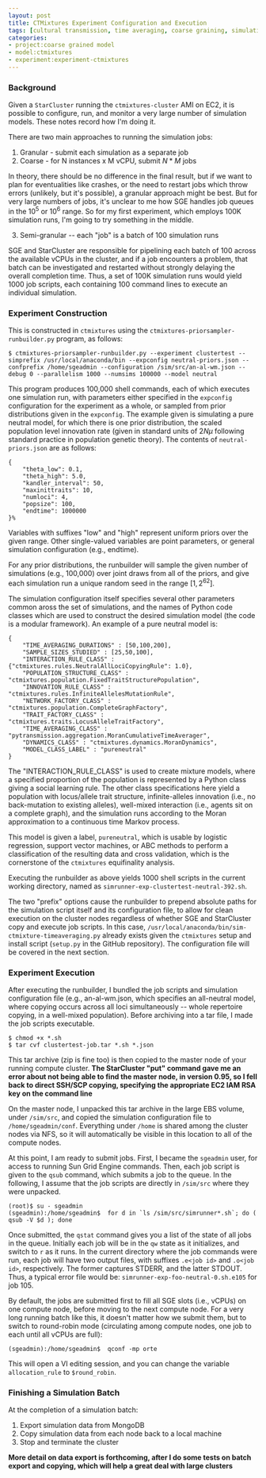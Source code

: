 ```yaml
---
layout: post
title: CTMixtures Experiment Configuration and Execution
tags: [cultural transmission, time averaging, coarse graining, simulation, dissertation, open science, reproducible science, experiments, experiment-ctmixture]
categories: 
- project:coarse grained model
- model:ctmixtures
- experiment:experiment-ctmixtures
---
```


### Background ###

Given a `StarCluster` running the `ctmixtures-cluster` AMI on EC2, it is possible to configure, run, and monitor a very large number of simulation models.  These notes record how I'm doing it.  

There are two main approaches to running the simulation jobs:

1.  Granular - submit each simulation as a separate job
2.  Coarse - for N instances x M vCPU, submit $N * M$ jobs 

In theory, there should be no difference in the final result, but if we want to plan for eventualities like crashes, or the need to restart jobs which throw errors (unlikely, but it's possible), a granular approach might be best.  But for very large numbers of jobs, it's unclear to me how SGE handles job queues in the $10^5$ or $10^6$ range.  So for my first experiment, which employs 100K simulation runs, I'm going to try something in the middle.  

3.  Semi-granular -- each "job" is a batch of 100 simulation runs

SGE and StarCluster are responsible for pipelining each batch of 100 across the available vCPUs in the cluster, and if a job encounters a problem, that batch can be investigated and restarted without strongly delaying the overall completion time.  Thus, a set of 100K simulation runs would yield 1000 job scripts, each containing 100 command lines to execute an individual simulation.  

### Experiment Construction ###

This is constructed in `ctmixtures` using the `ctmixtures-priorsampler-runbuilder.py` program, as follows:

```{.shell}
$ ctmixtures-priorsampler-runbuilder.py --experiment clustertest --simprefix /usr/local/anaconda/bin --expconfig neutral-priors.json --confprefix /home/sgeadmin --configuration /sim/src/an-al-wm.json --debug 0 --parallelism 1000 --numsims 100000 --model neutral
```

This program produces 100,000 shell commands, each of which executes one simulation run, with parameters either specified in the `expconfig` configuration for the experiment as a whole, or sampled from prior distributions given in the `expconfig`.  The example given is simulating a pure neutral model, for which there is one prior distribution, the scaled population level innovation rate (given in standard units of $2N\mu$ following standard practice in population genetic theory).  The contents of `neutral-priors.json` are as follows:

```{.json}
{
    "theta_low": 0.1,
    "theta_high": 5.0,
    "kandler_interval": 50,
    "maxinittraits": 10,
    "numloci": 4,
    "popsize": 100,
    "endtime": 1000000
}%

```

Variables with suffixes "low" and "high" represent uniform priors over the given range.  Other single-valued variables are point parameters, or general simulation configuration (e.g., endtime).  

For any prior distributions, the runbuilder will sample the given number of simulations (e.g., 100,000) over joint draws from all of the priors, and give each simulation run a unique random seed in the range $[1, 2^{62}]$.  

The simulation configuration itself specifies several other parameters common aross the set of simulations, and the names of Python code classes which are used to construct the desired simulation model (the code is a modular framework).  An example of a pure neutral model is:

```{.json}
{
    "TIME_AVERAGING_DURATIONS" : [50,100,200],
    "SAMPLE_SIZES_STUDIED" : [25,50,100],
    "INTERACTION_RULE_CLASS" : {"ctmixtures.rules.NeutralAllLociCopyingRule": 1.0},
    "POPULATION_STRUCTURE_CLASS" : "ctmixtures.population.FixedTraitStructurePopulation",
    "INNOVATION_RULE_CLASS" : "ctmixtures.rules.InfiniteAllelesMutationRule",
    "NETWORK_FACTORY_CLASS" : "ctmixtures.population.CompleteGraphFactory",
    "TRAIT_FACTORY_CLASS" : "ctmixtures.traits.LocusAlleleTraitFactory",
    "TIME_AVERAGING_CLASS" : "pytransmission.aggregation.MoranCumulativeTimeAverager",
    "DYNAMICS_CLASS" : "ctmixtures.dynamics.MoranDynamics",
    "MODEL_CLASS_LABEL" : "pureneutral"
}
```

The "INTERACTION_RULE_CLASS" is used to create mixture models, where a specified proportion of the population is represented by a Python class giving a social learning rule.  The other class specifications here yield a population with locus/allele trait structure, infinite-alleles innovation (i.e., no back-mutation to existing alleles), well-mixed interaction (i.e., agents sit on a complete graph), and the simulation runs according to the Moran approximation to a continuous time Markov process.  

This model is given a label, `pureneutral`, which is usable by logistic regression, support vector machines, or ABC methods to perform a classification of the resulting data and cross validation, which is the cornerstone of the `ctmixtures` equifinality analysis.  

Executing the runbuilder as above yields 1000 shell scripts in the current working directory, named as `simrunner-exp-clustertest-neutral-392.sh`.  

The two "prefix" options cause the runbuilder to prepend absolute paths for the simulation script itself and its configuration file, to allow for clean execution on the cluster nodes regardless of whether SGE and StarCluster copy and execute job scripts.  In this case, `/usr/local/anaconda/bin/sim-ctmixture-timeaveraging.py` already exists given the `ctmixtures` setup and install script (`setup.py` in the GitHub repository).  The configuration file will be covered in the next section.

### Experiment Execution ###

After executing the runbuilder, I bundled the job scripts and simulation configuration file (e.g., an-al-wm.json, which specifies an all-neutral model, where copying occurs across all loci simultaneously -- whole repertoire copying, in a well-mixed population).  Before archiving into a tar file, I made the job scripts executable.    

```{.shell}
$ chmod +x *.sh
$ tar cvf clustertest-job.tar *.sh *.json
```

This tar archive (zip is fine too) is then copied to the master node of your running compute cluster.  **The StarCluster "put" command gave me an error about not being able to find the master node, in version 0.95, so I fell back to direct SSH/SCP copying, specifying the appropriate EC2 IAM RSA key on the command line**

On the master node, I unpacked this tar archive in the large EBS volume, under `/sim/src`, and copied the simulation configuration file to `/home/sgeadmin/conf`.  Everything under `/home` is shared among the cluster nodes via NFS, so it will automatically be visible in this location to all of the compute nodes.  

At this point, I am ready to submit jobs.  First, I became the `sgeadmin` user, for access to running Sun Grid Engine commands.  Then, each job script is given to the `qsub` command, which submits a job to the queue.  In the following, I assume that the job scripts are directly in `/sim/src` where they were unpacked.

```{.shell}
(root)$ su - sgeadmin
(sgeadmin):/home/sgeadmin$  for d in `ls /sim/src/simrunner*.sh`; do ( qsub -V $d ); done
```

Once submitted, the `qstat` command gives you a list of the state of all jobs in the queue.  Initially each job will be in the `qw` state as it initializes, and switch to `r` as it runs.  In the current directory where the job commands were run, each job will have two output files, with suffixes `.e<job id>` and `.o<job id>`, respectively.  The former captures STDERR, and the latter STDOUT.  Thus, a typical error file would be:  `simrunner-exp-foo-neutral-0.sh.e105` for job 105.  

By default, the jobs are submitted first to fill all SGE slots (i.e., vCPUs) on one compute node, before moving to the next compute node.  For a very long running batch like this, it doesn't matter how we submit them, but to switch to round-robin mode (circulating among compute nodes, one job to each until all vCPUs are full):

```{.shell}
(sgeadmin):/home/sgeadmin$  qconf -mp orte
```

This will open a VI editing session, and you can change the variable `allocation_rule` to `$round_robin`.

### Finishing a Simulation Batch ###

At the completion of a simulation batch:

1.  Export simulation data from MongoDB
1.  Copy simulation data from each node back to a local machine
1.  Stop and terminate the cluster 

**More detail on data export is forthcoming, after I do some tests on batch export and copying, which will help a great deal with large clusters**

